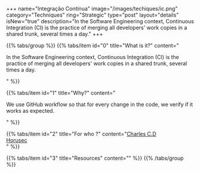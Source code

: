 +++
name="Integração Contínua"
image="/images/techiques/ic.png"
category="Techniques"
ring="Strategic"
type="post"
layout="details"
isNew="true"
description="In the Software Engineering context, Continuous Integration (CI) is the practice of merging all developers' work copies in a shared trunk, several times a day."
+++

{{% tabs/group %}}
  {{% tabs/item id="0" title="What is it?" content="<p>In the Software Engineering context, Continuous Integration (CI) is the practice of merging all developers' work copies in a shared trunk, several times a day.</p>" %}}
  
  {{% tabs/item id="1" title="Why?" content="<p>We use GitHub workflow so that for every change in the code, we verify if it works as expected.</p>" %}}
  
  {{% tabs/item id="2" title="For who ?" content="<a href='https://charlescd.io/'>Charles C.D</a><br /><a href='https://horusec.io/site/'>Horusec</a><br />" %}}

  {{% tabs/item id="3" title="Resources" content="" %}}
{{% /tabs/group %}}